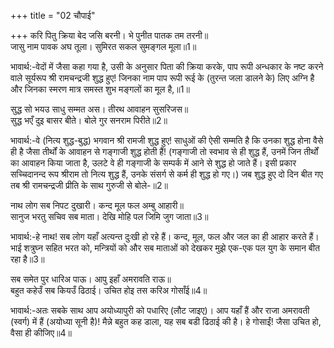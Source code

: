 +++
title = "02 चौपाई"

+++
करि पितु क्रिया बेद जसि बरनी। भे पुनीत पातक तम तरनी॥  
जासु नाम पावक अघ तूला। सुमिरत सकल सुमङ्गल मूला॥1॥  

भावार्थ:-वेदों में जैसा कहा गया है, उसी के अनुसार पिता की क्रिया करके, पाप रूपी अन्धकार के नष्ट करने वाले सूर्यरूप श्री रामचन्द्रजी शुद्ध हुए! जिनका नाम पाप रूपी रूई के (तुरन्त जला डालने के) लिए अग्नि है और जिनका स्मरण मात्र समस्त शुभ मङ्गलों का मूल है,॥1॥  

सुद्ध सो भयउ साधु सम्मत अस। तीरथ आवाहन सुसरिजस॥  
सुद्ध भएँ दुइ बासर बीते। बोले गुर सनराम पिरीते॥2॥  

भावार्थ:-वे (नित्य शुद्ध-बुद्ध) भगवान श्री रामजी शुद्ध हुए! साधुओं की ऐसी सम्मति है कि उनका शुद्ध होना वैसे ही है जैसा तीर्थों के आवाहन से गङ्गाजी शुद्ध होती हैं! (गङ्गाजी तो स्वभाव से ही शुद्ध हैं, उनमें जिन तीर्थों का आवाहन किया जाता है, उलटे वे ही गङ्गाजी के सम्पर्क में आने से शुद्ध हो जाते हैं। इसी प्रकार सच्चिदानन्द रूप श्रीराम तो नित्य शुद्ध हैं, उनके संसर्ग से कर्म ही शुद्ध हो गए।) जब शुद्ध हुए दो दिन बीत गए तब श्री रामचन्द्रजी प्रीति के साथ गुरुजी से बोले-॥2॥  

नाथ लोग सब निपट दुखारी। कन्द मूल फल अम्बु आहारी॥  
सानुज भरतु सचिव सब माता। देखि मोहि पल जिमि जुग जाता॥3॥  

भावार्थ:-हे नाथ! सब लोग यहाँ अत्यन्त दुःखी हो रहे हैं। कन्द, मूल, फल और जल का ही आहार करते हैं। भाई शत्रुघ्न सहित भरत को, मन्त्रियों को और सब माताओं को देखकर मुझे एक-एक पल युग के समान बीत रहा है॥3॥  

सब समेत पुर धारिअ पाऊ। आपु इहाँ अमरावति राऊ॥  
बहुत कहेउँ सब कियउँ ढिठाई। उचित होइ तस करिअ गोसाँई॥4॥  

भावार्थ:-अतः सबके साथ आप अयोध्यापुरी को पधारिए (लौट जाइए)। आप यहाँ हैं और राजा अमरावती (स्वर्ग) में हैं (अयोध्या सूनी है)! मैन्ने बहुत कह डाला, यह सब बडी ढिठाई की है। हे गोसाईं! जैसा उचित हो, वैसा ही कीजिए॥4॥  
